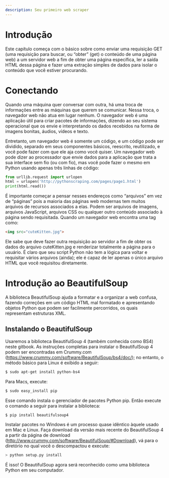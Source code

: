 ```yaml
---
description: Seu primeiro web scraper
---
```


# Introdução

Este capítulo começa com o básico sobre como enviar uma requisição GET (uma requisição para buscar, ou “obter” (get) o conteúdo de uma página web) a um servidor web a fim de obter uma página específica, ler a saída HTML dessa página e fazer uma extração simples de dados para isolar o conteúdo que você estiver procurando.

# Conectando

Quando uma máquina quer conversar com outra, há uma troca de informações entre as máquinas que querem se comunicar. Nessa troca, o navegador web não atua em lugar nenhum. O navegador web é uma aplicação útil para criar pacotes de informações, dizendo ao seu sistema operacional que os envie e interpretando os dados recebidos na forma de imagens bonitas, áudios, vídeos e texto. 

Entretanto, um navegador web é somente um código, e um código pode ser dividido, separado em seus componentes básicos, reescrito, reutilizado, e você pode fazer com que ele aja como você quiser. Um navegador web pode dizer ao processador que envie dados para a aplicação que trata a sua interface sem fio (ou com fio), mas você pode fazer o mesmo em Python usando apenas três linhas de código:

```python
from urllib.request import urlopen
html = urlopen('http://pythonscraping.com/pages/page1.html')
print(html.read())
```

É importante começar a pensar nesses endereços como “arquivos”
em vez de “páginas” pois a maioria das páginas web modernas tem muitos arquivos de recursos associados a elas. Podem ser arquivos de imagens, arquivos JavaScript, arquivos CSS ou qualquer outro conteúdo associado à página sendo requisitada. Quando um navegador web encontra uma tag como:
``` html
<img src="cuteKitten.jpg">
```
 Ele sabe que deve fazer outra requisição ao servidor a fim de obter os dados do arquivo cuteKitten.jpg e renderizar totalmente a página para o usuário. É claro que seu script Python não tem a lógica para voltar e requisitar vários arquivos (ainda); ele é capaz de ler apenas o único arquivo HTML que você requisitou diretamente.

# Introdução ao BeautifulSoup

A biblioteca BeautifulSoup ajuda a formatar e a organizar a
web confusa, fazendo correções em um código HTML mal formatado e apresentando objetos Python que podem ser facilmente percorridos, os quais representam estruturas XML.

## Instalando o BeautifulSoup

Usaremos a biblioteca BeautifulSoup 4 (também conhecida como BS4) neste gitbook. As instruções completas para instalar o BeautifulSoup 4 podem ser encontradas em Crummy.com
(https://www.crummy.com/software/BeautifulSoup/bs4/doc/); no entanto, o método básico para Linux é exibido a seguir:
``` bash
$ sudo apt-get install python-bs4
``` 
Para Macs, execute:
``` bash
$ sudo easy_install pip
```
Esse comando instala o gerenciador de pacotes Python pip. Então execute o comando a seguir para instalar a biblioteca:
``` bash
$ pip install beautifulsoup4
```
Instalar pacotes no Windows é um processo quase idêntico àquele usado em Mac e Linux. Faça download da versão mais recente do BeautifulSoup 4 a partir da página de download
(http://www.crummy.com/software/BeautifulSoup/#Download), vá para o diretório no qual você o descompactou e execute:
``` bash
> python setup.py install
```
É isso! O BeautifulSoup agora será reconhecido como uma biblioteca Python em seu computador. 




